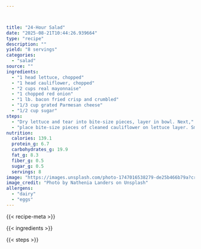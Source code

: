 ```yaml
---



title: "24-Hour Salad"
date: "2025-08-21T10:44:26.939664"
type: "recipe"
description: ""
yield: "8 servings"
categories:
  - "salad"
source: ""
ingredients:
  - "1 head lettuce, chopped"
  - "1 head cauliflower, chopped"
  - "2 cups real mayonnaise"
  - "1 chopped red onion"
  - "1 lb. bacon fried crisp and crumbled"
  - "1/3 cup grated Parmesan cheese"
  - "1/2 cup sugar"
steps:
  - "Dry lettuce and tear into bite-size pieces, layer in bowl. Next,"
  - "place bite-size pieces of cleaned cauliflower on lettuce layer. Smooth mayonnaise over the layer of cauliflower. Next, sprinkle red onions over the mayonnaise, following with bacon bits, parmesan cheese, and finally sugar. Cover with plastic wrap to seal, let set overnight."
nutrition:
  calories: 139.1
  protein_g: 6.7
  carbohydrates_g: 19.9
  fat_g: 8.3
  fiber_g: 0.5
  sugar_g: 0.5
  servings: 8
image: "https://images.unsplash.com/photo-1747016538279-de25b466b79a?crop=entropy&cs=tinysrgb&fit=max&fm=jpg&ixid=M3w3OTQ5MzV8MHwxfHNlYXJjaHwxfHwyNC1ob3VyJTIwc2FsYWQlMjBmb29kJTIwc2FsYWR8ZW58MXwwfHx8MTc1NTc5NTkyOXww&ixlib=rb-4.1.0&q=80&w=1080"
image_credit: "Photo by Nathenia Landers on Unsplash"
allergens:
  - "dairy"
  - "eggs"
---
```


{{< recipe-meta >}}

{{< ingredients >}}

{{< steps >}}
